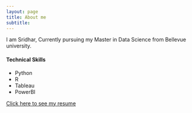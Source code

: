 ```yaml
---
layout: page
title: About me
subtitle:
---
```


I am Sridhar, Currently pursuing my Master in Data Science from Bellevue university.

#### Technical Skills

- Python
- R
- Tableau
- PowerBI

<a href="https://github.com/sridnala/profile">Click here to see my resume</a>

